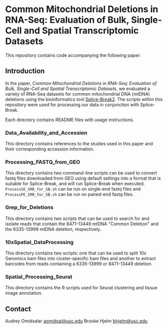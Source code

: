 # Common Mitochondrial Deletions in RNA-Seq: Evaluation of Bulk, Single-Cell and Spatial Transcriptomic Datasets

This repository contains code accompanying the following paper:
<citation here>

## Introduction
In the paper, *Common Mitochondrial Deletions in RNA-Seq: Evaluation of Bulk, Single-Cell and Spatial Transcriptomic Datasets*, we evaluated a variety of RNA-Seq datasets for common mitochondrial DNA (mtDNA) deletions using the bioinformatics tool [Splice-Break2](https://github.com/brookehjelm/Splice-Break2). The scripts within this repository were used for processing our data in conjunction with Splice-Break.

Each directory contains README files with usage instructions.
### Data_Availability_and_Accession
This directory contains references to the studies used in this paper and their corresponding accession information.
### Processing_FASTQ_from_GEO
This directory contains two command-line scripts can be used to convert fastq files downloaded from GEO using default settings into a format that is suitable for Splice-Break, and will run Splice-Break when executed. `ProcessSE_SRR_for_SB.sh` can be run on single-end fastq files and `ProcessPE_SRR_for_SB.sh` can be run on paired-end fastq files.

### Grep_for_Deletions
This directory contains two scripts that can be used to search for and isolate reads that contain the 8471-13449 mtDNA "Common Deletion" and the 6335-13999 mtDNA deletion, respectively.
  
### 10xSpatial_DataProcessing
This directory contains two scripts: one that can be used to split 10x Genomics bam files into cluster-specific bam files and another to extract barcodes from reads containing a 6335-13999 or 8471-13449 deletion.
  
### Spatial_Processing_Seurat
This directory contains the R scripts used for Seurat clustering and tissue image annotation.
  
## Contact

Audrey Omidsalar aomidsal@usc.edu
Brooke Hjelm bhjelm@usc.edu

